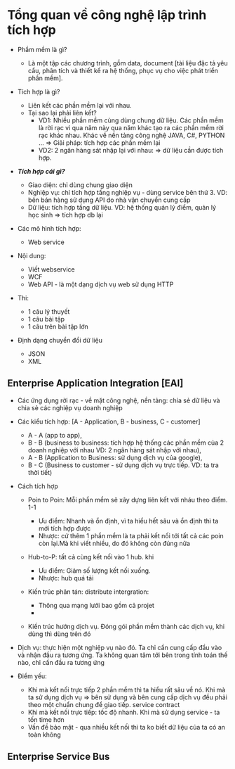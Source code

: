 # Tổng quan về công nghệ lập trình tích hợp

- Phầm mềm là gì? 
  - Là một tập các chương trình, gồm data, document [tài liệu đặc tả yêu cầu, phân tích và thiết kế ra hệ thống, phục vụ cho việc phát triển phần mềm].

- Tích hợp là gì?
  - Liên kết các phần mềm lại với nhau. 
  - Tại sao lại phải liên kết? 
    - VD1: Nhiều phần mềm cùng dùng chung dữ liệu. Các phần mềm là rời rạc vì qua năm này qua năm khác tạo ra các phần mềm rời rạc khác nhau. Khác về nền tảng công nghệ JAVA, C#, PYTHON ...
    => Giải pháp: tích hợp các phần mềm lại
    - VD2: 2 ngân hàng sát nhập lại với nhau: => dữ liệu cần được tích hợp.

- __*Tích hợp cái gì?*__
  - Giao diện: chỉ dùng chung giao diện
  - Nghiệp vụ: chỉ tích hợp tầng nghiệp vụ - dùng service bên thứ 3. VD: bên bán hàng sử dụng API do nhà vận chuyển cung cấp
  - Dữ liệu: tích hợp tầng dữ liệu. VD: hệ thống quản lý điểm, quản lý học sinh => tích hợp db lại

- Các mô hình tích hợp:
  - Web service

- Nội dung:
  - Viết webservice
  - WCF
  - Web API - là một dạng dịch vụ web sử dụng HTTP

- Thi:
  - 1 câu lý thuyết
  - 1 câu bài tập
  - 1 câu trên bài tập lớn

- Định dạng chuyển đổi dữ liệu
  - JSON
  - XML

## Enterprise Application Integration [EAI]

- Các ứng dụng rời rạc - về mặt công nghệ, nền tảng: chia sẻ dữ liệu và chia sẻ các nghiệp vụ doanh nghiệp
- Các kiểu tích hợp: [A - Application, B - business, C - customer]
  - A - A (app to app), 
  - B - B (business to business: tích hợp hệ thống các phần mềm của 2 doanh nghiệp với nhau VD: 2 ngân hàng sát nhập với nhau), 
  - A - B (Application to Business: sử dụng dịch vụ của google),
  - B - C (Business to customer - sử dụng dịch vụ trực tiếp. VD: ta tra thời tiết)

- Cách tích hợp 
  - Poin to Poin: Mỗi phần mềm sẽ xây dựng liên kết với nháu theo điểm. 1-1
    - Ưu điểm: Nhanh và ổn định, vì ta hiểu hết sâu và ổn định thì ta mới tích hợp được
    - Nhược: cứ thêm 1 phần mềm là ta phải kết nối tới tất cả các poin còn lại.Mà khi viết nhiều, do đó không còn đúng nữa
  - Hub-to-P: tất cả cùng kết nối vào 1 hub. khi 
    - Ưu điểm: Giảm số lượng kết nối xuống.
    - Nhược: hub quá tải

  - Kiến trúc phân tán: distribute intergration:
    - Thông qua mạng lưới bao gồm cả projet
    - 
  - Kiến trúc hướng dịch vụ. Đóng gói phần mềm thành các dịch vụ, khi dùng thì dùng trên đó

- Dịch vụ: thực hiện một nghiệp vụ nào đó. Ta chỉ cần cung cấp đầu vào và nhận đầu ra tương ứng. Ta không quan tâm tới bên trong tính toán thế nào, chỉ cần đầu ra tương ứng

- Điểm yếu: 
  + Khi mà kết nối trực tiếp 2 phần mềm thì ta hiểu rất sâu về nó. Khi mà ta sử dụng dịch vụ => bên sử dụng và bên cung cấp dịch vụ đều phải theo một chuẩn chung để giao tiếp. service contract
  + Khi mà kết nối trực tiếp: tốc độ nhanh. Khi mà sử dụng service - ta tốn time hơn
  + Vấn đề bảo mật - qua nhiều kết nối thì ta ko biết dữ liệu của ta có an toàn không

## Enterprise Service Bus

